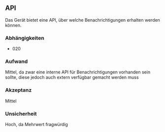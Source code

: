 ## API

Das Gerät bietet eine API, über welche Benachrichtigungen erhalten werden können.

### Abhängigkeiten

- 020

### Aufwand

Mittel, da zwar eine interne API für Benachrichtigungen vorhanden sein sollte, diese jedoch auch extern verfügbar gemacht werden muss

### Akzeptanz

Mittel

### Unsicherheit

Hoch, da Mehrwert fragwürdig
